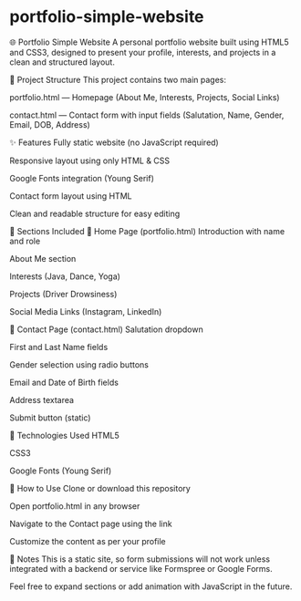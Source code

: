 # portfolio-simple-website

🌐 Portfolio Simple Website
A personal portfolio website built using HTML5 and CSS3, designed to present your profile, interests, and projects in a clean and structured layout.

📁 Project Structure
This project contains two main pages:

portfolio.html — Homepage (About Me, Interests, Projects, Social Links)

contact.html — Contact form with input fields (Salutation, Name, Gender, Email, DOB, Address)

✨ Features
Fully static website (no JavaScript required)

Responsive layout using only HTML & CSS

Google Fonts integration (Young Serif)

Contact form layout using HTML <table>

Clean and readable structure for easy editing

🧩 Sections Included
🔹 Home Page (portfolio.html)
Introduction with name and role

About Me section

Interests (Java, Dance, Yoga)

Projects (Driver Drowsiness)

Social Media Links (Instagram, LinkedIn)

🔹 Contact Page (contact.html)
Salutation dropdown

First and Last Name fields

Gender selection using radio buttons

Email and Date of Birth fields

Address textarea

Submit button (static)

🎨 Technologies Used
HTML5

CSS3

Google Fonts (Young Serif)

🚀 How to Use
Clone or download this repository

Open portfolio.html in any browser

Navigate to the Contact page using the link

Customize the content as per your profile

📝 Notes
This is a static site, so form submissions will not work unless integrated with a backend or service like Formspree or Google Forms.

Feel free to expand sections or add animation with JavaScript in the future.
